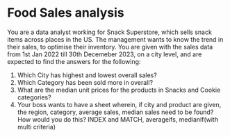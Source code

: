 # Food Sales analysis

You are a data analyst working for Snack Superstore, which sells snack items across places in the US. The management wants to know the trend in their sales, to optimise their inventory. You are given with the sales data from 1st Jan 2022 till 30th Decemeber 2023, on a city level, and are expected to find the answers for the following:

1. Which City has highest and lowest overall sales? 
2. Which Category has been sold more in overall? 
3. What are the median unit prices for the products in Snacks and Cookie categories? 
4. Your boss wants to have a sheet wherein, if city and product are given, the region, category, average sales, median sales need to be found? How would you do this? INDEX and MATCH, averageifs, medianif(with multi criteria)
